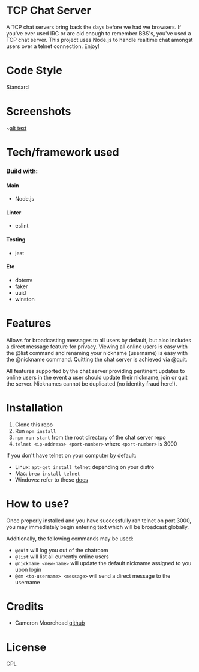 # TCP Chat Server

A TCP chat servers bring back the days before we had we browsers. If you've ever used
IRC or are old enough to remember BBS's, you've used a TCP chat server. This project
uses Node.js to handle realtime chat amongst users over a telnet connection. Enjoy!

# Code Style

Standard

# Screenshots

~[alt text](https://github.com/CameronMoorehead/06-tcp-server/blob/master/lab-cameron/images/Selection_100.png)

# Tech/framework used

### Build with:

#### Main
- Node.js

#### Linter
- eslint

#### Testing
- jest

#### Etc
- dotenv
- faker
- uuid
- winston

# Features

Allows for broadcasting messages to all users by default, but also includes a direct
message feature for privacy. Viewing all online users is easy with the @list command
and renaming your nickname (username) is easy with the @nickname command. Quitting
the chat server is achieved via @quit.

All features supported by the chat server providing peritinent updates to online users
in the event a user should update their nickname, join or quit the server. Nicknames
cannot be duplicated (no identity fraud here!).

# Installation

1. Clone this repo
2. Run `npm install`
3. `npm run start` from the root directory of the chat server repo
4. `telnet <ip-address> <port-number>` where `<port-number>` is 3000


If you don't have telnet on your computer by default:
- Linux: `apt-get install telnet` depending on your distro
- Mac: `brew install telnet`
- Windows: refer to these [docs](https://technet.microsoft.com/en-us/library/cc771275(v=ws.10).aspx)

# How to use?

Once properly installed and you have successfully ran telnet on port 3000, you may
immediately begin entering text which will be broadcast globally.

Additionally, the following commands may be used:
- `@quit` will log you out of the chatroom
- `@list` will list all currently online users
- `@nickname <new-name>` will update the default nickname assigned to you upon login
- `@dm <to-username> <message>` will send a direct message to the username

# Credits

- Cameron Moorehead [github](https://github.com/CameronMoorehead)

# License

GPL
